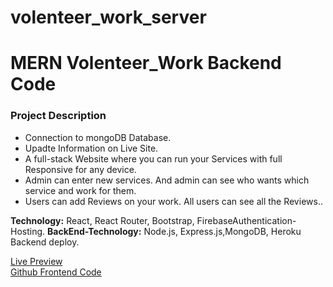 # volenteer_work_server

# MERN  Volenteer_Work Backend Code

### Project Description
* Connection to mongoDB Database.
* Upadte Information on Live Site.
* A full-stack Website where you can run your Services with full Responsive for any device.
* Admin can enter new services. And admin can see who wants which service and work for them.
* Users can add Reviews on your work. All users can see all the Reviews..

__Technology:__ React, React Router, Bootstrap, FirebaseAuthentication-Hosting.
  __BackEnd-Technology:__ Node.js, Express.js,MongoDB, Heroku Backend deploy.       


[Live Preview](https://volenteer-work.web.app/ "Volunteer Works web Application.")    
[Github Frontend Code](https://github.com/mamunur13525/volenteer_works "Volunteer Works web Application.")    
